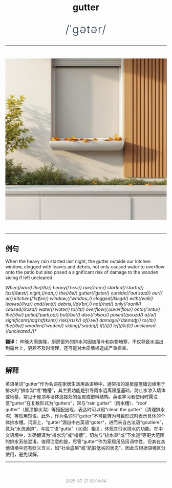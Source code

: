 <div align="center">

# gutter

<div style="margin: 30px 0;">
<h1 style="font-size: 2.5em; font-weight: 300; letter-spacing: 2px; margin: 0; color: #2c3e50;">
/ˈgətər/
</h1>
</div>

</div>

---

<div align="center" style="margin: 40px 0;">

![gutter](images/gutter.png)

</div>

---

## 例句

When the heavy rain started last night, the gutter outside our kitchen window, clogged with leaves and debris, not only caused water to overflow onto the patio but also posed a significant risk of damage to the wooden siding if left uncleared.

*When(/wɪn/) the(/ðə/) heavy(/ˈhɛvi/) rain(/reɪn/) started(/ˈstɑrtɪd/) last(/læst/) night,(/naɪt,/) the(/ðə/) gutter(/ˈgətər/) outside(/ˈaʊtˈsaɪd/) our(/ɑr/) kitchen(/ˈkɪʧən/) window,(/ˈwɪndoʊ,/) clogged(/klɔgd/) with(/wɪθ/) leaves(/livz/) and(/ənd/) debris,(/dəˈbri,/) not(/nɑt/) only(/ˈoʊnli/) caused(/kɔzd/) water(/ˈwɔtər/) to(/tɪ/) overflow(/ˌoʊvərˈfloʊ/) onto(/ˈɔntu/) the(/ðə/) patio(/ˈpætiˌoʊ/) but(/bət/) also(/ˈɔlsoʊ/) posed(/poʊzd/) a(/ə/) significant(/sɪgˈnɪfɪkənt/) risk(/rɪsk/) of(/əv/) damage(/ˈdæmɪʤ/) to(/tɪ/) the(/ðə/) wooden(/ˈwʊdən/) siding(/ˈsaɪdɪŋ/) if(/ɪf/) left(/lɛft/) uncleared.(/uncleared*./)*

**翻译：** 昨晚大雨突降，厨房窗外的排水沟因被落叶和杂物堵塞，不仅导致水溢出到露台上，更若不及时清理，还可能对木质墙板造成严重损害。

---

## 解释

英语单词“gutter”作为名词在家居生活用品语境中，通常指的是房屋屋檐边缘用于排水的“排水沟”或“檐槽”，其主要功能是引导雨水远离房屋基础，防止水渗入墙体或地基，常见于屋顶与墙体连接处的金属或塑料结构。英语学习者使用时需注意“gutter”在复数形式为“gutters”，常与“rain gutter”（雨水槽）、“roof gutter”（屋顶排水沟）等搭配出现，表达时可以用“clean the gutter”（清理排水沟）等惯用短语。此外，作为名词时“gutter”不可数转为可数形式时表示具体的个体排水槽。词源上，“gutter”源自中古英语“goter”，进而来自古法语“goutiere”，意为“水流通道”，与拉丁语“gutta”（水滴）相关，体现其引水排水的功能。在中文语境中，准确翻译为“排水沟”或“檐槽”，切勿与“排水渠”或“下水道”等更大范围的排水系统混淆。值得注意的是，尽管“gutter”作为家居用品用词中性，但其在其他语境中还有贬义含义，如“社会底层”或“肮脏低劣的状态”，因此应根据语境区分使用，避免误解。


---

<div align="center" style="margin-top: 50px;">
<small style="color: #999; font-size: 0.9em;">2025-07-27 09:14:04</small>
</div>
